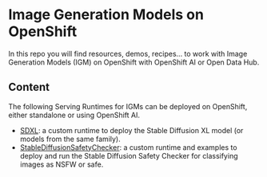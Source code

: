 # Image Generation Models on OpenShift

In this repo you will find resources, demos, recipes... to work with Image Generation Models (IGM) on OpenShift with OpenShift AI or Open Data Hub.

## Content

The following Serving Runtimes for IGMs can be deployed on OpenShift, either standalone or using OpenShift AI.

- [SDXL](./sdxl/Readme.md): a custom runtime to deploy the Stable Diffusion XL model (or models from the same family).
- [StableDiffusionSafetyChecker](./stabe-diffusion-safety-checker/README.md): a custom runtime and examples to deploy and run the Stable Diffusion Safety Checker for classifying images as NSFW or safe.